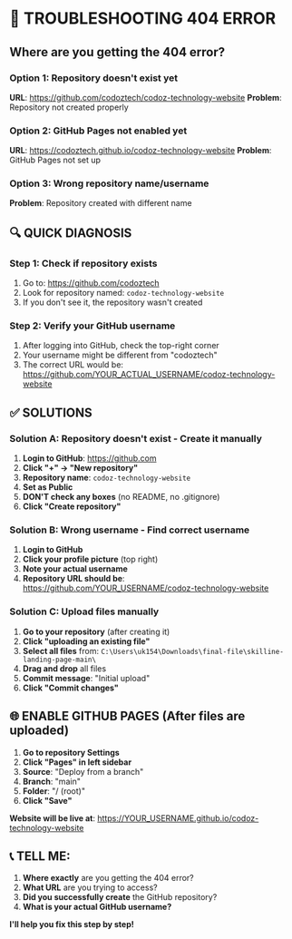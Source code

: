 # 🚨 TROUBLESHOOTING 404 ERROR

## Where are you getting the 404 error?

### Option 1: Repository doesn't exist yet
**URL**: https://github.com/codoztech/codoz-technology-website
**Problem**: Repository not created properly

### Option 2: GitHub Pages not enabled yet
**URL**: https://codoztech.github.io/codoz-technology-website
**Problem**: GitHub Pages not set up

### Option 3: Wrong repository name/username
**Problem**: Repository created with different name

## 🔍 QUICK DIAGNOSIS

### Step 1: Check if repository exists
1. Go to: https://github.com/codoztech
2. Look for repository named: `codoz-technology-website`
3. If you don't see it, the repository wasn't created

### Step 2: Verify your GitHub username
1. After logging into GitHub, check the top-right corner
2. Your username might be different from "codoztech"
3. The correct URL would be: https://github.com/YOUR_ACTUAL_USERNAME/codoz-technology-website

## ✅ SOLUTIONS

### Solution A: Repository doesn't exist - Create it manually
1. **Login to GitHub**: https://github.com
2. **Click "+" → "New repository"**
3. **Repository name**: `codoz-technology-website`
4. **Set as Public**
5. **DON'T check any boxes** (no README, no .gitignore)
6. **Click "Create repository"**

### Solution B: Wrong username - Find correct username
1. **Login to GitHub**
2. **Click your profile picture** (top right)
3. **Note your actual username**
4. **Repository URL should be**: https://github.com/YOUR_USERNAME/codoz-technology-website

### Solution C: Upload files manually
1. **Go to your repository** (after creating it)
2. **Click "uploading an existing file"**
3. **Select all files** from: `C:\Users\uk154\Downloads\final-file\skilline-landing-page-main\`
4. **Drag and drop** all files
5. **Commit message**: "Initial upload"
6. **Click "Commit changes"**

## 🌐 ENABLE GITHUB PAGES (After files are uploaded)

1. **Go to repository Settings**
2. **Click "Pages" in left sidebar**
3. **Source**: "Deploy from a branch"
4. **Branch**: "main"
5. **Folder**: "/ (root)"
6. **Click "Save"**

**Website will be live at**: https://YOUR_USERNAME.github.io/codoz-technology-website

## 📞 TELL ME:

1. **Where exactly** are you getting the 404 error?
2. **What URL** are you trying to access?
3. **Did you successfully create** the GitHub repository?
4. **What is your actual GitHub username?**

**I'll help you fix this step by step!**